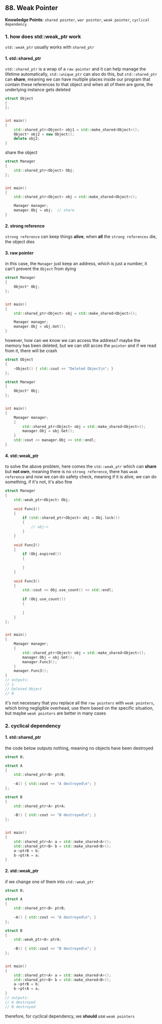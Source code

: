 ## 88. Weak Pointer

**Knowledge Points**: `shared pointer`, `war pointer`, `weak pointer`, `cyclical dependency`

### 1. how does std::weak_ptr work

`std::weak_ptr` usually works with `shared_ptr`

#### 1. std::shared_ptr

`std::shared_ptr` is a wrap of a `raw pointer` and it can help manage the lifetime automatically, `std::unique_ptr` can also do this, but `std::shared_ptr` can **share**, meaning we can have multiple places inside our program that contain these references to that object and when all of them are gone, the underlying instance gets deleted

```c++
struct Object
{
};


int main()
{
    std::shared_ptr<Object> obj1 = std::make_shared<Object>();
    Object* obj2 = new Object();
    delete obj2;
}
```

share the object

```c++
struct Manager
{
	std::shared_ptr<Object> Obj;  
};


int main()
{
    std::shared_ptr<Object> obj = std::make_shared<Object>();

    Manager manager;
    manager.Obj = obj;  // share
}
```

#### 2. strong reference

`strong reference` can keep things **alive**, when **all** the `strong references` die, the object dies

#### 3. raw pointer

in this case, the `Manager` just keep an address, which is just a number, it can't prevent the `Object` from dying

```c++
struct Manager
{
	Object* Obj;  
};


int main()
{
    std::shared_ptr<Object> obj = std::make_shared<Object>();

    Manager manager;
    manager.Obj = obj.Get();
}
```

however, how can we know we can access the address? maybe the memory has been deleted, but we can still acces the `pointer` and if we read from it, there will be crash

```c++
struct Object
{
    ~Object() { std::cout << "Deleted Object\n"; }
};

struct Manager
{
	Object* Obj;  
};


int main()
{
	Manager manager;
    {
        std::shared_ptr<Object> obj = std::make_shared<Object>();
	    manager.Obj = obj.Get();
    }
    std::cout << manager.Obj << std::endl;
}
```

#### 4. std::weak_ptr

to solve the above problem, here comes the `std::weak_ptr` which can **share** but **not own**, meaning there is no `strong reference`, there has `weak reference` and now we can do safety check, meaning if it is alive, we can do something, if it's not, it's also fine

```c++
struct Manager
{
	std::weak_ptr<Object> Obj;
    
    void Func1()
    {
        if (std::shared_ptr<Object> obj = Obj.lock())
        {
            // obj->
        }
    }
    
    void Func2()
    {
        if (Obj.expired())
        {
            
        }
    }
    
    void Func3()
    {
        std::cout << Obj.use_count() << std::endl;
        
        if (Obj.use_count())
        {
            
        }
    }
};


int main()
{
	Manager manager;
    {
        std::shared_ptr<Object> obj = std::make_shared<Object>();
	    manager.Obj = obj.Get();
        manager.Func3();
    }
    manager.Func3();
}
// outputs:
// 1
// Deleted Object
// 0
```

it's not necessary that you replace all the `raw pointers` with `weak pointers`, which bring negligible overhead, use them based on the specific situation, but maybe `weak pointers` are better in many cases

### 2. cyclical dependency

#### 1. std::shared_ptr

the code below outputs nothing, meaning no objects have been destroyed

```c++
struct B;

struct A
{
	std::shared_ptr<B> ptrB;
    
    ~A() { std::cout << "A destroyed\n"; }
};

struct B
{
	std::shared_ptr<A> ptrA;
    
    ~B() { std::cout << "B destroyed\n"; }
};


int main()
{
    std::shared_ptr<A> a = std::make_shared<A>();
    std::shared_ptr<B> b = std::make_shared<B>();
    a->ptrB = b;
    b->ptrA = a;
}
```

#### 2. std::weak_ptr

if we change one of them into `std::weak_ptr`

```c++
struct B;

struct A
{
	std::shared_ptr<B> ptrB;
    
    ~A() { std::cout << "A destroyed\n"; }
};

struct B
{
	std::weak_ptr<A> ptrA;
    
    ~B() { std::cout << "B destroyed\n"; }
};


int main()
{
    std::shared_ptr<A> a = std::make_shared<A>();
    std::shared_ptr<B> b = std::make_shared<B>();
    a->ptrB = b;
    b->ptrA = a;
}
// outputs:
// A destroyed
// B destroyed
```

therefore, for cyclical dependency, we **should** use `weak pointers`

